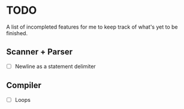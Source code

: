 # TODO

A list of incompleted features for me to keep track of what's yet to be
finished.

## Scanner + Parser

 - [ ] Newline as a statement delimiter

## Compiler

 - [ ] Loops
